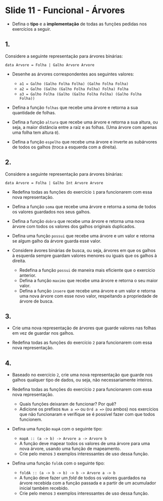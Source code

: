 <meta http-equiv="Content-Type" content="text/html; charset=UTF-8"/></p>        

Slide 11 - Funcional - Árvores
==============================

- Defina o **tipo** e a **implementação** de todas as funções pedidas nos
  exercícios a seguir.

## 1.

Considere a seguinte representação para árvores binárias:

```
data Arvore = Folha | Galho Arvore Arvore
```

- Desenhe as árvores correspondentes aos seguintes valores:
    - `a1 = Galho (Galho Folha Folha) (Galho Folha Folha)`
    - `a2 = Galho (Galho (Galho Folha Folha) Folha) Folha`
    - `a3 = Galho Folha (Galho (Galho Folha Folha) (Galho Folha Folha))`

- Defina a função `folhas` que recebe uma árvore e retorna a sua quantidade de
  folhas.

- Defina a função `altura` que recebe uma árvore e retorna a sua altura, ou
  seja, a maior distância entre a raíz e as folhas.
  (Uma árvore com apenas uma folha tem altura `0`).

- Defina a função `espelho` que recebe uma árvore e inverte as subárvores de
  todos os galhos (troca a esquerda com a direita).

## 2.

Considere a seguinte representação para árvores binárias:

```
data Arvore = Folha | Galho Int Arvore Arvore
```

- Redefina todas as funções do exercício `1` para funcionarem com essa nova
  representação.

- Defina a função `soma` que recebe uma árvore e retorna a soma de todos os
  valores guardados nos seus galhos.

- Defina a função `dobra` que recebe uma árvore e retorna uma nova árvore com
  todos os valores dos galhos originais duplicados.

- Defina uma função `possui` que recebe uma árvore e um valor e retorna se
  algum galho da árvore guarda esse valor.

- Considere ávores binárias de busca, ou seja, árvores em que os galhos à
  esquerda sempre guardam valores menores ou iguais que os galhos à direita.
    - Redefina a função `possui` de maneira mais eficiente que o exercício
      anterior.
    - Defina a função `maximo` que recebe uma árvore e retorna o seu maior
      valor.
    - Defina a função `insere` que recebe uma árvore e um valor e retorna uma
      nova árvore com esse novo valor, respeitando a propriedade de árvore de
      busca.

## 3.

- Crie uma nova representação de árvores que guarde valores nas folhas em vez
  de guardar nos galhos.

- Redefina todas as funções do exercício `2` para funcionarem com essa nova
  representação.

## 4.

- Baseado no exercício `2`, crie uma nova representação que guarde nos galhos
  qualquer tipo de dados, ou seja, não necessariamente inteiros.

- Redefina todas as funções do exercício `2` para funcionarem com essa
  nova representação.
    - Quais funções deixaram de funcionar? Por quê?
    - Adicione os prefixos `Num a =>` ou `Ord a =>` (ou ambos) nos exercícios
      que não funcionaram e verifique se é possível fazer com que todos
      funcionem.

- Defina uma função `mapA` com o seguinte tipo:
    - `mapA :: (a -> b) -> Arvore a -> Arvore b`
    - A função deve mapear todos os valores de uma árvore para uma nova árvore,
      usando uma função de mapeamento.
    - Crie pelo menos `3` exemplos interessantes de uso dessa função.

- Defina uma função `foldA` com o seguinte tipo:
    - `foldA :: (a -> b -> b) -> b -> Arvore a -> b`
    - A função deve fazer um *fold* de todos os valores guardados na árvore
      recebida com a função passada e a partir de um acumulador inicial também
      recebido.
    - Crie pelo menos `3` exemplos interessantes de uso dessa função.
